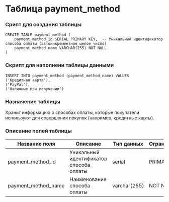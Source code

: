# Таблица payment_method

### Срипт для создания таблицы

```
CREATE TABLE payment_method (
    payment_method_id SERIAL PRIMARY KEY,  -- Уникальный идентификатор способа оплаты (автоинкрементное целое число)
    payment_method_name VARCHAR(255) NOT NULL
)
```
### Скрипт для наполнени таблицы данными

```
INSERT INTO payment_method (payment_method_name) VALUES
('Кредитная карта'),
('PayPal'),
('Наличные при получении')
```

### Назначение таблицы

Хранит информацию о способах оплаты, которые покупатели используют для совершения покупок (например, кредитные карты).

### Описание полей таблицы

|Название поля|Описание|Тип данных|Ограничение|
|-|-|-|-|
|payment_method_id|Уникальный идентификатор способа оплаты|serial|PRIMARY KEY|
|payment_method_name|Наименование способа оплаты|varchar(255)|NOT NULL|


